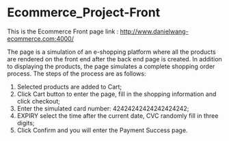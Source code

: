 # Ecommerce_Project-Front
This is the Ecommerce Front page link : http://www.danielwang-ecommerce.com:4000/

The page is a simulation of an e-shopping platform where all the products are rendered on the front end after the back end page is created.
In addition to displaying the products, the page simulates a complete shopping order process. The steps of the process are as follows:
1. Selected products are added to Cart;
2. Click Cart button to enter the page, fill in the shopping information and click checkout;
3. Enter the simulated card number: 42424242424242424242;
4. EXPIRY select the time after the current date, CVC randomly fill in three digits;
5. Click Confirm and you will enter the Payment Success page.


